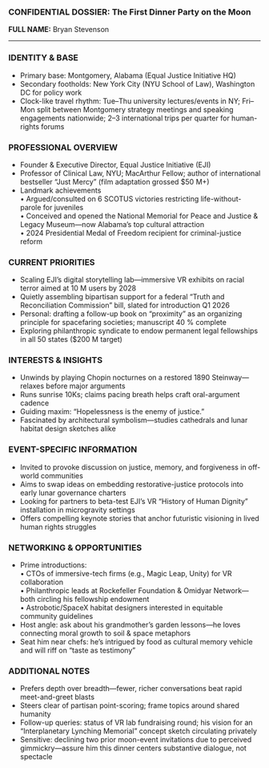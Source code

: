 ### CONFIDENTIAL DOSSIER: The First Dinner Party on the Moon

**FULL NAME:** Bryan Stevenson

---
### IDENTITY & BASE
- Primary base: Montgomery, Alabama (Equal Justice Initiative HQ)  
- Secondary footholds: New York City (NYU School of Law), Washington DC for policy work  
- Clock-like travel rhythm: Tue–Thu university lectures/events in NY; Fri–Mon split between Montgomery strategy meetings and speaking engagements nationwide; 2–3 international trips per quarter for human-rights forums  

### PROFESSIONAL OVERVIEW
- Founder & Executive Director, Equal Justice Initiative (EJI)  
- Professor of Clinical Law, NYU; MacArthur Fellow; author of international bestseller “Just Mercy” (film adaptation grossed $50 M+)  
- Landmark achievements  
  • Argued/consulted on 6 SCOTUS victories restricting life-without-parole for juveniles  
  • Conceived and opened the National Memorial for Peace and Justice & Legacy Museum—now Alabama’s top cultural attraction  
  • 2024 Presidential Medal of Freedom recipient for criminal-justice reform  

### CURRENT PRIORITIES
- Scaling EJI’s digital storytelling lab—immersive VR exhibits on racial terror aimed at 10 M users by 2028  
- Quietly assembling bipartisan support for a federal “Truth and Reconciliation Commission” bill, slated for introduction Q1 2026  
- Personal: drafting a follow-up book on “proximity” as an organizing principle for spacefaring societies; manuscript 40 % complete  
- Exploring philanthropic syndicate to endow permanent legal fellowships in all 50 states ($200 M target)  

### INTERESTS & INSIGHTS
- Unwinds by playing Chopin nocturnes on a restored 1890 Steinway—relaxes before major arguments  
- Runs sunrise 10Ks; claims pacing breath helps craft oral-argument cadence  
- Guiding maxim: “Hopelessness is the enemy of justice.”  
- Fascinated by architectural symbolism—studies cathedrals and lunar habitat design sketches alike  

### EVENT-SPECIFIC INFORMATION
- Invited to provoke discussion on justice, memory, and forgiveness in off-world communities  
- Aims to swap ideas on embedding restorative-justice protocols into early lunar governance charters  
- Looking for partners to beta-test EJI’s VR “History of Human Dignity” installation in microgravity settings  
- Offers compelling keynote stories that anchor futuristic visioning in lived human rights struggles  

### NETWORKING & OPPORTUNITIES
- Prime introductions:  
  • CTOs of immersive-tech firms (e.g., Magic Leap, Unity) for VR collaboration  
  • Philanthropic leads at Rockefeller Foundation & Omidyar Network—both circling his fellowship endowment  
  • Astrobotic/SpaceX habitat designers interested in equitable community guidelines  
- Host angle: ask about his grandmother’s garden lessons—he loves connecting moral growth to soil & space metaphors  
- Seat him near chefs: he’s intrigued by food as cultural memory vehicle and will riff on “taste as testimony”  

### ADDITIONAL NOTES
- Prefers depth over breadth—fewer, richer conversations beat rapid meet-and-greet blasts  
- Steers clear of partisan point-scoring; frame topics around shared humanity  
- Follow-up queries: status of VR lab fundraising round; his vision for an “Interplanetary Lynching Memorial” concept sketch circulating privately  
- Sensitive: declining two prior moon-event invitations due to perceived gimmickry—assure him this dinner centers substantive dialogue, not spectacle
